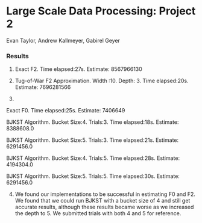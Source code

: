 # Large Scale Data Processing: Project 2

Evan Taylor, Andrew Kallmeyer, Gabirel Geyer

### Results

1. Exact F2. Time elapsed:27s. Estimate: 8567966130

2. Tug-of-War F2 Approximation. Width :10. Depth: 3. Time elapsed:20s. Estimate: 7696281566

3.
  Exact F0. Time elapsed:25s. Estimate: 7406649
  
  BJKST Algorithm. Bucket Size:4. Trials:3. Time elapsed:18s. Estimate: 8388608.0
  
  BJKST Algorithm. Bucket Size:5. Trials:3. Time elapsed:21s. Estimate: 6291456.0
  
  BJKST Algorithm. Bucket Size:4. Trials:5. Time elapsed:28s. Estimate: 4194304.0
  
  BJKST Algorithm. Bucket Size:5. Trials:5. Time elapsed:30s. Estimate: 6291456.0


4. We found our implementations to be successful in estimating F0 and F2. We found that we could run BJKST with a bucket size of 4 and still get accurate results, although these results became worse as we increased the depth to 5. We submitted trials with both 4 and 5 for reference. 


